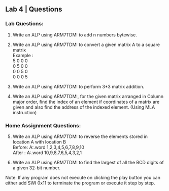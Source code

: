 ## Lab 4 | Questions
### Lab Questions:
1. Write an ALP using ARM7TDMI to add n numbers bytewise.

2.  Write an ALP using ARM7TDMI to convert a given matrix A to a square matrix  <br>Example :     <br>5 0 0 0<br> 
                      0 5 0 0  
                      0 0 5 0<br> 
                      0 0 0 5 

3. Write an ALP using ARM7TDMI to perform 3*3 matrix addition.

4. Write an ALP using ARM7TDMI, for the given matrix arranged in Column major order, find the index of an element if coordinates of a matrix are given and also find the address of the indexed element. (Using MLA instruction)  

### Home Assignment Questions:
5. Write an ALP using ARM7TDMI to reverse the elements stored in location A with location B  
   Before: A:.word 1,2,3,4,5,6,7,8,9,10<br>
   After : A:.word 10,9,8,7,6,5,4,3,2,1

6. Write an ALP using ARM7TDMI to find the largest of all the BCD digits of a given 32-bit number.

Note: If any program does not execute on clicking the play button you can either add SWI 0x11 to terminate the program or execute it step by step.

